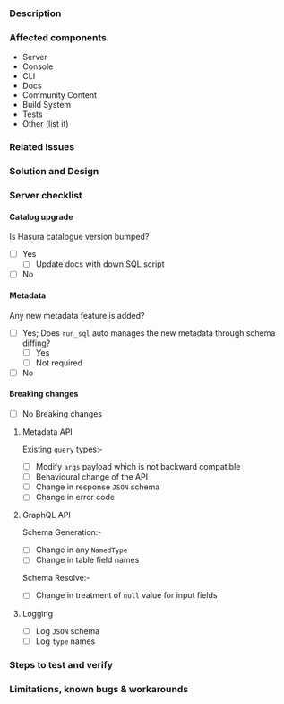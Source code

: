 <!-- Thank you for submitting this PR! :) -->
<!-- Provide a general summary of your changes in the Title above ^, end with (close #<issue-no>) or (fix #<issue-no>) -->

### Description
<!-- The title might not be enough to convey how this change affects the user. -->
<!-- Describe the changes from a user's perspective -->

### Affected components
<!-- Remove non-affected components from the list -->

- Server
- Console
- CLI
- Docs
- Community Content
- Build System
- Tests
- Other (list it)

### Related Issues
<!-- Please make sure you have an issue associated with this Pull Request -->
<!-- And then add `(close #<issue-no>)` to the pull request title -->
<!-- Add the issue number below (e.g. #234) -->

### Solution and Design
<!-- How is this issue solved/fixed? What is the design? -->
<!-- It's better if we elaborate -->

### Server checklist
<!-- A checklist for server code -->

#### Catalog upgrade
<!-- Is hdb_catalog version bumped? -->
Is Hasura catalogue version bumped?
- [ ] Yes
  - [ ] Update docs with down SQL script
- [ ] No

#### Metadata
<!-- Hasura metadata changes -->

Any new metadata feature is added?

- [ ] Yes;
   Does `run_sql` auto manages the new metadata through schema diffing?
  - [ ] Yes
  - [ ] Not required
- [ ] No

#### Breaking changes

- [ ] No Breaking changes

1. Metadata API

   Existing `query` types:-
   - [ ] Modify `args` payload which is not backward compatible
   - [ ] Behavioural change of the API
   - [ ] Change in response `JSON` schema
   - [ ] Change in error code
   <!-- Add if anything not listed above -->

2. GraphQL API

   Schema Generation:-
   <!-- Any changes in schema auto-generation logic -->
   <!-- All GraphQL schema names are case sensitive -->
   - [ ] Change in any `NamedType`
   - [ ] Change in table field names
     <!-- Add if anything not listed above -->

   Schema Resolve:-
   <!-- Any change in logic of resolving input request -->
   - [ ] Change in treatment of `null` value for input fields
     <!-- Add if anything not listed above -->

3. Logging

   - [ ] Log `JSON` schema
   - [ ] Log `type` names
   <!-- Add if anything not listed above -->

<!-- Add any other breaking change not mentioned above -->

<!-- Explain briefly about your breaking changes below -->


### Steps to test and verify
<!-- If this is a feature, what are the steps to try them out? -->
<!-- If this is a bug-fix, how do we verify the fix? -->

### Limitations, known bugs & workarounds
<!-- Limitations of the PR, known bugs and suggested workarounds -->

<!-- Feel free to delete these comment lines -->
